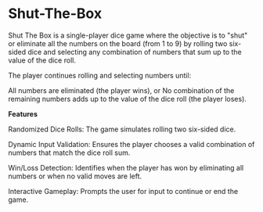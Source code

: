 # Shut-The-Box

Shut The Box is a single-player dice game where the objective is to "shut" or eliminate all the numbers on the board (from 1 to 9) by rolling two six-sided dice and selecting any combination of numbers that sum up to the value of the dice roll.

The player continues rolling and selecting numbers until:

All numbers are eliminated (the player wins), or
No combination of the remaining numbers adds up to the value of the dice roll (the player loses).

**Features**

Randomized Dice Rolls: The game simulates rolling two six-sided dice.

Dynamic Input Validation: Ensures the player chooses a valid combination of numbers that match the dice roll sum.

Win/Loss Detection: Identifies when the player has won by eliminating all numbers or when no valid moves are left.

Interactive Gameplay: Prompts the user for input to continue or end the game.
